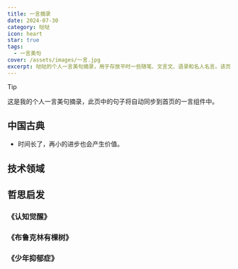 ```yaml
---
title: 一言摘录
date: 2024-07-30
category: 哒哒
icon: heart
star: true
tags:
  - 一言美句
cover: /assets/images/一言.jpg
excerpt: 哒哒的个人一言美句摘录，用于存放平时一些随笔、文言文、语录和名人名言。该页句子已接入组件，实现了在首页的一言组件中自动同步展示。
---
```


> [!tip]
> 这是我的个人一言美句摘录，此页中的句子将自动同步到首页的一言组件中。

## 中国古典

<Hitokoto text="独学而无友，则孤陋而寡闻。" author="孔子" />
<Hitokoto text="天行健，君子以自强不息。" author="《易经》" />
<Hitokoto text="学而不思则罔，思而不学则殆。" author="孔子" />
<Hitokoto text="三人行，必有我师焉。" author="孔子" />
<Hitokoto text="不以规矩，不能成方圆。" author="《孟子》" />
<Hitokoto text="知者不惑，仁者不忧，勇者不惧。" author="《论语》" />
<Hitokoto text="温故而知新，可以为师矣。" author="孔子" />
<Hitokoto text="非淡泊无以明志，非宁静无以致远。" author="诸葛亮" />
<Hitokoto text="读书破万卷，下笔如有神。" author="杜甫" />
<Hitokoto text="海纳百川，有容乃大；壁立千仞，无欲则刚。" author="林则徐" />
<Hitokoto text="路漫漫其修远兮，吾将上下而求索。" author="屈原" />
<Hitokoto text="日拱一卒无有尽，功不唐捐终入海。" author="《法华金》" />

- 时间长了，再小的进步也会产生价值。

## 技术领域

<Hitokoto text="任何可以由人类通过常规程序完成的事情，都不难构建一台机器来完成。" author="艾伦·图灵" />
<Hitokoto text="请求宽恕比获得许可要容易。" author="格蕾丝·霍珀" />
<Hitokoto text="你的工作将占据你生活的很大一部分，唯一真正感到满足的方式是做你认为是伟大的工作。而做伟大工作的唯一途径是热爱你所做的。" author="史蒂夫·乔布斯" />
<Hitokoto text="任何技术在商业中应用的第一规则是，自动化应用于高效操作将放大效率。如果应用于低效操作，它将放大低效。" author="比尔·盖茨" />
<Hitokoto text="空谈是廉价的，给我看你的代码。" author="林纳斯·托瓦兹" />
<Hitokoto text="过早优化是万恶之源。" author="唐纳德·克努特" />
<Hitokoto text="预测未来的最好方法是创造它。" author="玛丽莎·梅耶尔" />
<Hitokoto text="分析引擎没有创造任何东西的野心。它能做的只是我们知道如何命令它执行的事情。" author="阿达·洛芙莱斯" />
<Hitokoto text="网络最初的理念是一个协作空间，你可以通过分享信息来进行交流。" author="蒂姆·伯纳斯-李" />
<Hitokoto text="机器能否思考的问题，与潜艇能否游泳的问题一样无关紧要。" author="艾兹格·迪科斯彻" />

## 哲思启发

### 《认知觉醒》

<Hitokoto text="我们总是这样，一开始只想找一根绳子，最后却迁出一头大象" author="周岭" />
<Hitokoto text="莫迷恋打卡，打卡打不出未来" author="周岭" />
<Hitokoto text="道理都是”空头支票“，改变才是“真金白银”" author="周岭" />
<Hitokoto text="刻苦，是一种宏观态度，轻松，是一种微观智慧。" author="周岭" />
<Hitokoto text="我们在任务设置时要使用新策略：设下限，不设上限。" author="周岭" />

### 《布鲁克林有棵树》

<Hitokoto text="时间就是时间，没什么高低贵贱。" author="贝蒂·史密斯" />
<Hitokoto text="宽恕是无价之宝，而且不要你花一分钱。" author="《布鲁克林有棵树》" />
<Hitokoto text="没有污浊泥泞的河水，就无法衬托出太阳闪耀的光辉。" author="《布鲁克林有棵树》" />
<Hitokoto text="世界上没几个坏人。很多人只是运气不好罢了。" author="《布鲁克林有棵树》" />

### 《少年抑郁症》

<Hitokoto text="有一个夜晚我烧毁了所有的记忆，从此我的梦就透明了；有一个早晨我扔掉了所有的昨天，从此我的脚步就轻盈了。" author="《少年抑郁症》" />
<Hitokoto text="那一天我21岁，在我一生的黄金时代。我有好多奢望。我想爱，想吃，还想在一瞬间变成天上半明半暗的云。”生而为人，三生有幸！ " author="《少年抑郁症》" />
<Hitokoto text="“我们每个人都是自己家庭的复制品。”原生家庭会影响个体与他人的相处模式、自我控制能力、择偶标准和婚姻等。每个人都会受原生家庭的影响，有的人会进行模式复制，有的人可以幸运地用爱情、友情等进行疗愈。 " author="《少年抑郁症》" />
<Hitokoto text="抑郁症好像摄魂怪，吸走了他身上的善良、快乐以及对他人的尊重。" author="《少年抑郁症》" />
<Hitokoto text="这个世界上就是会有些事，它悬而未决，不会按照你的心意走，要习惯这样的生活。" author="《少年抑郁症》" />
<Hitokoto text="大家都只是高速运转的社会中的螺丝钉而已，螺丝钉的心理健康没人在意。" author="《少年抑郁症》" />
<Hitokoto text="我从来不抱有盲目乐观的心态觉得以后一切都会好起来，毕竟我们的人生还很长。" author="《少年抑郁症》" />
<Hitokoto text="决定你抑郁时间长短的，是你对自己病情的接纳程度。" author="《少年抑郁症》" />
<Hitokoto text="从心理学方面，原生家庭一词可以理解为：自己组建家庭以前，长期生活并且度过了人格形成期的家庭。原生家庭环境对个人的塑造，对人格特点、情绪管理乃至亲密关系等都有显著影响。" author="《少年抑郁症》" />
<Hitokoto text="人的问题在童年，童年的问题在家庭，家庭的问题在父母。 " author="《少年抑郁症》" />
<Hitokoto text="要学会在自己的新家庭和原生家庭之间建立起强烈的界限感，从而保护新家庭周全。" author="《少年抑郁症》" />
<Hitokoto text="霸凌事件表面上是霸凌者和被霸凌者之间的问题，但他们背后引出的其实是原生家庭对孩子性格养成、行为引导的问题，以及学校教育工作者的失职问题。" author="《少年抑郁症》" />
<Hitokoto text="家庭创伤经历会塑造一代人的价值观、想法和体验的模板，这个模板会潜移默化地不断传递给下一代。 " author="《少年抑郁症》" />
<Hitokoto text="我的人生，本是一部三流电视剧，关于我黑暗的过去，别人怎么添油加醋都无所谓。但是，迈向光明的剧本，我要亲自书写。" author="《少年抑郁症》" />
<Hitokoto text="经历过创伤的人会极度缺乏安全感。那么疗愈代际创伤的第一步便是恢复受创伤者的安全感，包括身体安全感、环境安全感和人际安全感。" author="《少年抑郁症》" />
<Hitokoto text="“幸福的童年治愈一生，不幸的童年用一生来治愈。”  " author="《少年抑郁症》" />
<Hitokoto text="今天个人改变的一小步，就是未来整个社会能变得更健康的一大步。  " author="《少年抑郁症》" />